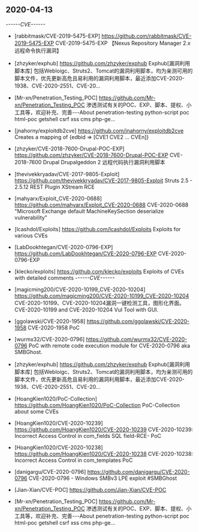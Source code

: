 ## 2020-04-13
*------CVE------*
* [rabbitmask/CVE-2019-5475-EXP]
https://github.com/rabbitmask/CVE-2019-5475-EXP
CVE-2019-5475-EXP 【Nexus Repository Manager 2.x远程命令执行漏洞】
* [zhzyker/exphub]
https://github.com/zhzyker/exphub
Exphub[漏洞利用脚本库] 包括Webloigc、Struts2、Tomcat的漏洞利用脚本，均为亲测可用的脚本文件，优先更新高危且易利用的漏洞利用脚本，最近添加CVE-2020-1938、CVE-2020-2551、CVE-20…
* [Mr-xn/Penetration_Testing_POC]
https://github.com/Mr-xn/Penetration_Testing_POC
渗透测试有关的POC、EXP、脚本、提权、小工具等，欢迎补充、完善---About penetration-testing python-script poc html-poc getshell csrf xss cms php-ge…
* [jnahorny/exploitdb2cve]
https://github.com/jnahorny/exploitdb2cve
Creates a mapping of {edbid => [CVE1 CVE2 ... CVEn]}
* [zhzyker/CVE-2018-7600-Drupal-POC-EXP]
https://github.com/zhzyker/CVE-2018-7600-Drupal-POC-EXP
CVE-2018-7600 Drupal Drupalgeddon 2 远程代码执行漏洞利用脚本
* [thevivekkryadav/CVE-2017-9805-Exploit]
https://github.com/thevivekkryadav/CVE-2017-9805-Exploit
Struts 2.5 - 2.5.12 REST Plugin XStream RCE
* [mahyarx/Exploit_CVE-2020-0688]
https://github.com/mahyarx/Exploit_CVE-2020-0688
CVE-2020-0688 "Microsoft Exchange default MachineKeySection deserialize vulnerability"
* [lcashdol/Exploits]
https://github.com/lcashdol/Exploits
Exploits for various CVEs
* [LabDookhtegan/CVE-2020-0796-EXP]
https://github.com/LabDookhtegan/CVE-2020-0796-EXP
CVE-2020-0796-EXP
* [klecko/exploits]
https://github.com/klecko/exploits
Exploits of CVEs with detailed comments
*------CVE------*
* [magicming200/CVE-2020-10199_CVE-2020-10204]
https://github.com/magicming200/CVE-2020-10199_CVE-2020-10204
CVE-2020-10199、CVE-2020-10204漏洞一键检测工具，图形化界面。CVE-2020-10199 and CVE-2020-10204 Vul Tool with GUI.
* [ggolawski/CVE-2020-1958]
https://github.com/ggolawski/CVE-2020-1958
CVE-2020-1958 PoC
* [wurmx32/CVE-2020-0796]
https://github.com/wurmx32/CVE-2020-0796
PoC with remote code execution module for CVE-2020-0796 aka SMBGhost.
* [zhzyker/exphub]
https://github.com/zhzyker/exphub
Exphub[漏洞利用脚本库] 包括Webloigc、Struts2、Tomcat的漏洞利用脚本，均为亲测可用的脚本文件，优先更新高危且易利用的漏洞利用脚本，最近添加CVE-2020-1938、CVE-2020-2551、CVE-20…
* [HoangKien1020/PoC-Collection]
https://github.com/HoangKien1020/PoC-Collection
PoC-Collection about some CVEs
* [HoangKien1020/CVE-2020-10239]
https://github.com/HoangKien1020/CVE-2020-10239
CVE-2020-10239: Incorrect Access Control in com_fields SQL field-RCE- PoC
* [HoangKien1020/CVE-2020-10238]
https://github.com/HoangKien1020/CVE-2020-10238
CVE-2020-10238: Incorrect Access Control in com_templates PoC
* [danigargu/CVE-2020-0796]
https://github.com/danigargu/CVE-2020-0796
CVE-2020-0796 - Windows SMBv3 LPE exploit #SMBGhost
* [Jian-Xian/CVE-POC]
https://github.com/Jian-Xian/CVE-POC

* [Mr-xn/Penetration_Testing_POC]
https://github.com/Mr-xn/Penetration_Testing_POC
渗透测试有关的POC、EXP、脚本、提权、小工具等，欢迎补充、完善---About penetration-testing python-script poc html-poc getshell csrf xss cms php-ge…
